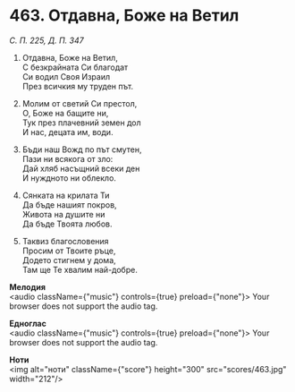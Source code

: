 # 463. Отдавна, Боже на Ветил  

*С. П. 225, Д. П. 347*  

1. Отдавна, Боже на Ветил,  
С безкрайната Си благодат  
Си водил Своя Израил  
През всичкия му труден път.  

2. Молим от светий Си престол,  
О, Боже на бащите ни,  
Тук през плачевний земен дол  
И нас, децата им, води.  

3. Бъди наш Вожд по път смутен,  
Пази ни всякога от зло:  
Дай хляб насъщний всеки ден  
И нуждното ни облекло.  

4. Сянката на крилата Ти  
Да бъде нашият покров,  
Живота на душите ни  
Да бъде Твоята любов.  

5. Таквиз благословения  
Просим от Твоите ръце,  
Додето стигнем у дома,  
Там ще Те хвалим най-добре.  

__Мелодия__  
<audio className={"music"} controls={true} preload={"none"}><source src="mp3/463.mp3" type="audio/mpeg"/>
Your browser does not support the audio tag.
</audio>  

__Едноглас__  
<audio className={"music"} controls={true} preload={"none"}><source src="transp/463.mp3" type="audio/mpeg"/>
Your browser does not support the audio tag.
</audio>  

__Ноти__  
<img alt="ноти" className={"score"} height="300" src="scores/463.jpg" width="212"/>
